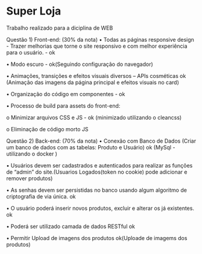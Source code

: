 # Super Loja

Trabalho realizado para a diciplina de WEB

Questão 1) Front-end: (30% da nota)
• Todas as páginas responsive design - Trazer melhorias que torne o site responsivo e com
melhor experiência para o usuário. - ok

• Modo escuro - ok(Seguindo configuração do navegador)

• Animações, transições e efeitos visuais diversos – APIs cosméticas ok (Animação das imagens da página principal e efeitos visuais no card)

• Organização do código em componentes - ok

• Processo de build para assets do front-end:

o Minimizar arquivos CSS e JS - ok (minimizado utilizando o cleancss)

o Eliminação de código morto JS

Questão 2) Back-end: (70% da nota)
• Conexão com Banco de Dados (Criar um banco de dados com as tabelas: Produto e Usuário) ok (MySql - utilizando o docker )

• Usuários devem ser cadastrados e autenticados para realizar as funções de “admin” do site.(Usuarios Logados(token no cookie) pode adicionar e remover produtos)

• As senhas devem ser persistidas no banco usando algum algoritmo de criptografia de via única. ok


• O usuário poderá inserir novos produtos, excluir e alterar os já existentes. ok

• Poderá ser utilizado camada de dados RESTful ok

• Permitir Upload de imagens dos produtos ok(Uploade de imagems dos produtos) 
